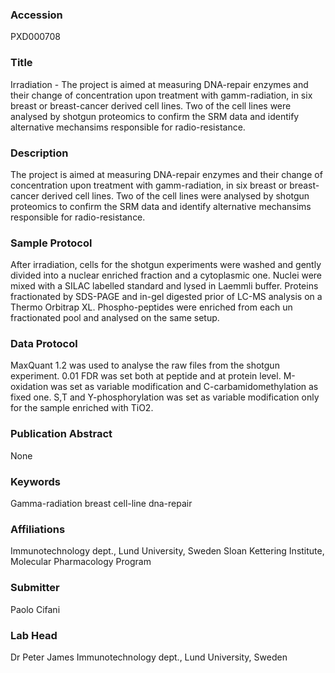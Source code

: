 ### Accession
PXD000708

### Title
Irradiation - The project is aimed at measuring DNA-repair enzymes and their change of concentration upon treatment with gamm-radiation, in six breast or breast-cancer derived cell lines. Two of the cell lines were analysed by shotgun proteomics to confirm the SRM data and identify alternative mechansims responsible for radio-resistance.

### Description
The project is aimed at measuring DNA-repair enzymes and their change of concentration upon treatment with gamm-radiation, in six breast or breast-cancer derived cell lines. Two of the cell lines were analysed by shotgun proteomics to confirm the SRM data and identify alternative mechansims responsible for radio-resistance.

### Sample Protocol
After irradiation, cells for the shotgun experiments were washed and gently divided into a nuclear enriched fraction and a cytoplasmic one. Nuclei were mixed with a SILAC labelled standard and lysed in Laemmli buffer. Proteins fractionated by SDS-PAGE and in-gel digested prior of LC-MS analysis on a Thermo Orbitrap XL. Phospho-peptides were enriched from each un fractionated pool and analysed on the same setup.

### Data Protocol
MaxQuant 1.2 was used to analyse the raw files from the shotgun experiment. 0.01 FDR was set both at peptide and at protein level. M-oxidation was set as variable modification and C-carbamidomethylation as fixed one. S,T and Y-phosphorylation was set as variable modification only for the sample enriched with TiO2.

### Publication Abstract
None

### Keywords
Gamma-radiation breast cell-line dna-repair

### Affiliations
Immunotechnology dept., Lund University, Sweden
Sloan Kettering Institute, Molecular Pharmacology Program 

### Submitter
Paolo Cifani

### Lab Head
Dr Peter James
Immunotechnology dept., Lund University, Sweden


